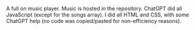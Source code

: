 A full on music player. Music is hosted in the repository.
ChatGPT did all JavaScript (except for the songs array). I did all HTML and CSS, with some ChatGPT help (no code was copied/pasted for non-efficiency reasons).
